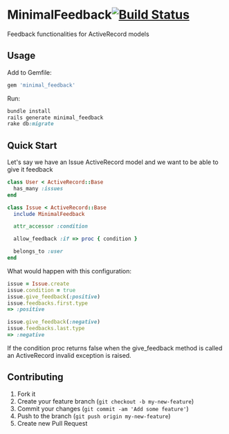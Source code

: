 # MinimalFeedback[![Build Status](https://secure.travis-ci.org/issuehunter/minimal_feedback.png)](http://travis-ci.org/issuehunter/minimal_feedback)

Feedback functionalities for ActiveRecord models

## Usage

Add to Gemfile:

```ruby
gem 'minimal_feedback'
```

Run:

```ruby
bundle install
rails generate minimal_feedback
rake db:migrate
```

## Quick Start

Let's say we have an Issue ActiveRecord model and we want to be able to give it feedback

```ruby
class User < ActiveRecord::Base
  has_many :issues
end

class Issue < ActiveRecord::Base
  include MinimalFeedback

  attr_accessor :condition

  allow_feedback :if => proc { condition }

  belongs_to :user
end
```

What would happen with this configuration:

```ruby
issue = Issue.create
issue.condition = true
issue.give_feedback(:positive)
issue.feedbacks.first.type
=> :positive

issue.give_feedback(:negative)
issue.feedbacks.last.type
=> :negative
```

If the condition proc returns false when the give_feedback method is called an ActiveRecord invalid exception is raised.

## Contributing

1. Fork it
2. Create your feature branch (`git checkout -b my-new-feature`)
3. Commit your changes (`git commit -am 'Add some feature'`)
4. Push to the branch (`git push origin my-new-feature`)
5. Create new Pull Request
